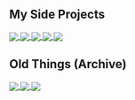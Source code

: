 

## My Side Projects

<a href="https://github.com/GKerfImf/DePuzzle">
  <img align="center" src="https://github-readme-stats.vercel.app/api/pin/?username=GKerfImf&repo=DePuzzle" />
</a>
<a href="https://github.com/GKerfImf/rustgrad">
  <img align="center" src="https://github-readme-stats.vercel.app/api/pin/?username=GKerfImf&repo=rustgrad" />
</a>
<a href="https://github.com/GKerfImf/FaceBench">
  <img align="center" src="https://github-readme-stats.vercel.app/api/pin/?username=GKerfImf&repo=FaceBench" />
</a>
<a href="https://github.com/GKerfImf/Coq-O">
  <img align="center" src="https://github-readme-stats.vercel.app/api/pin/?username=GKerfImf&repo=Coq-O" />
</a>
<a href="https://github.com/GKerfImf/Satisfiability-Theory-in-Coq">
  <img align="center" src="https://github-readme-stats.vercel.app/api/pin/?username=GKerfImf&repo=Satisfiability-Theory-in-Coq" />
</a>

## Old Things (Archive) 
<a href="https://github.com/GKerfImf/ProjectEuler">
  <img align="center" src="https://github-readme-stats.vercel.app/api/pin/?username=GKerfImf&repo=ProjectEuler" />
</a>
<a href="https://github.com/GKerfImf/PDE-to-Canonical-Form">
  <img align="center" src="https://github-readme-stats.vercel.app/api/pin/?username=GKerfImf&repo=PDE-to-Canonical-Form" />
</a>
<a href="https://github.com/GKerfImf/homework">
  <img align="center" src="https://github-readme-stats.vercel.app/api/pin/?username=GKerfImf&repo=homework" />
</a>


<!--
**GKerfImf/GKerfImf** is a ✨ _special_ ✨ repository because its `README.md` (this file) appears on your GitHub profile.

Here are some ideas to get you started:

- 🔭 I’m currently working on ...
- 🌱 I’m currently learning ...
- 👯 I’m looking to collaborate on ...
- 🤔 I’m looking for help with ...
- 💬 Ask me about ...
- 📫 How to reach me: ...
- 😄 Pronouns: ...
- ⚡ Fun fact: ...
-->
